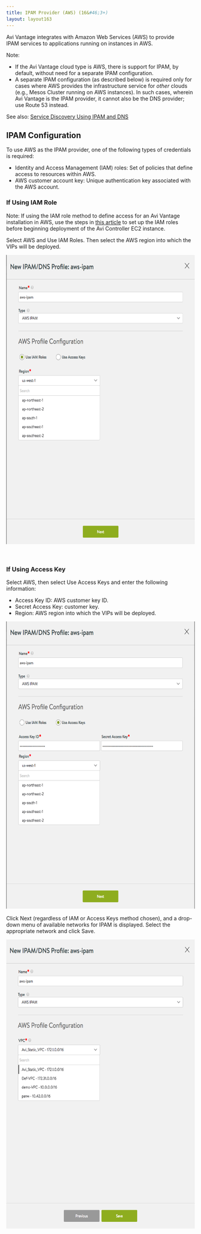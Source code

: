 ```yaml
---
title: IPAM Provider (AWS) (16&#46;3+)
layout: layout163
---
```

Avi Vantage integrates with Amazon Web Services (AWS) to provide IPAM services to applications running on instances in AWS.

Note:

* If the Avi Vantage cloud type is AWS, there is support for IPAM, by default, without need for a separate IPAM configuration.
* A separate IPAM configuration (as described below) is required only for cases where AWS provides the infrastructure service for *other* clouds (e.g., Mesos Cluster running on AWS instances). In such cases, wherein Avi Vantage is the IPAM provider, it cannot also be the DNS provider; use Route 53 instead. 

See also: <a href="{% vpath %}/service-discovery-using-ipam-and-dns-16-3/">Service Discovery Using IPAM and DNS</a>

## IPAM Configuration

To use AWS as the IPAM provider, one of the following types of credentials is required:

* Identity and Access Management (IAM) roles: Set of policies that define access to resources within AWS.
* AWS customer account key: Unique authentication key associated with the AWS account. 

### If Using IAM Role

Note: If using the IAM role method to define access for an Avi Vantage installation in AWS, use the steps in <a href="{% vpath %}/iam-role-setup-for-installation-into-aws/">this article</a> to set up the IAM roles before beginning deployment of the Avi Controller EC2 instance.

Select AWS and Use IAM Roles. Then select the AWS region into which the VIPs will be deployed.

<a href="img/aws-profile-iam.png"><img class=" wp-image-16441 aligncenter" src="img/aws-profile-iam.png" alt="aws-profile-iam" width="623" height="770"></a>

 

### If Using Access Key

Select AWS, then select Use Access Keys and enter the following information:

* Access Key ID: AWS customer key ID.
* Secret Access Key: customer key.
* Region: AWS region into which the VIPs will be deployed. 

<a href="img/aws-profile-keys.png"><img class=" wp-image-16443 aligncenter" src="img/aws-profile-keys.png" alt="aws-profile-keys" width="621" height="765"></a>

Click Next (regardless of IAM or Access Keys method chosen), and a drop-down menu of available networks for IPAM is displayed. Select the appropriate network and click Save.

<a href="img/aws-profile-nws.png"><img class=" wp-image-16445 aligncenter" src="img/aws-profile-nws.png" alt="aws-profile-nws" width="621" height="770"></a>

 
